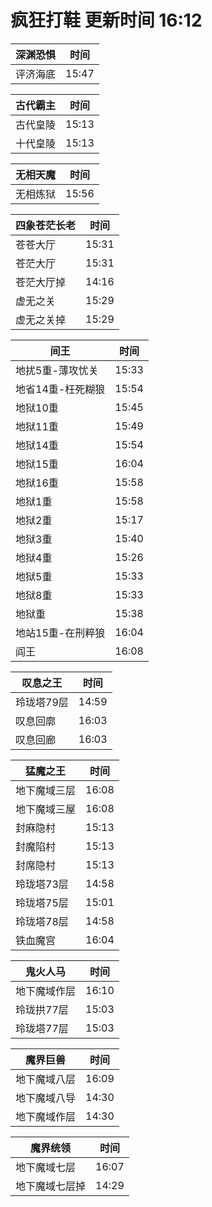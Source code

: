 # 疯狂打鞋 更新时间 16:12

| 深渊恐惧   | 时间    |
|--------|-------|
| 评济海底 | 15:47 |

| 古代霸主   | 时间    |
|--------|-------|
| 古代皇陵 | 15:13 |
| 十代皇陵 | 15:13 |

| 无相天魔   | 时间    |
|--------|-------|
| 无相炼狱 | 15:56 |

| 四象苍茫长老   | 时间    |
|--------|-------|
| 苍苍大厅 | 15:31 |
| 苍茫大厅 | 15:31 |
| 苍茫大厅掉 | 14:16 |
| 虚无之关 | 15:29 |
| 虚无之关掉 | 15:29 |

| 间王   | 时间    |
|--------|-------|
| 地扰5重-薄攻忧关 | 15:33 |
| 地省14重-枉死糊狼 | 15:54 |
| 地狱10重 | 15:45 |
| 地狱11重 | 15:49 |
| 地狱14重 | 15:54 |
| 地狱15重 | 16:04 |
| 地狱16重 | 15:58 |
| 地狱1重 | 15:58 |
| 地狱2重 | 15:17 |
| 地狱3重 | 15:40 |
| 地狱4重 | 15:26 |
| 地狱5重 | 15:33 |
| 地狱8重 | 15:33 |
| 地狱重 | 15:38 |
| 地站15重-在刑粹狼 | 16:04 |
| 阎王 | 16:08 |

| 叹息之王   | 时间    |
|--------|-------|
| 玲珑塔79层 | 14:59 |
| 叹息回廓 | 16:03 |
| 叹息回廊 | 16:03 |

| 猛魔之王   | 时间    |
|--------|-------|
| 地下魔域三层 | 16:08 |
| 地下魔域三屋 | 16:08 |
| 封麻隐村 | 15:13 |
| 封魔陷村 | 15:13 |
| 封席隐村 | 15:13 |
| 玲珑塔73层 | 14:58 |
| 玲珑塔75层 | 15:01 |
| 玲珑塔78层 | 14:58 |
| 铁血魔宫 | 16:04 |

| 鬼火人马   | 时间    |
|--------|-------|
| 地下魔域作层 | 16:10 |
| 玲珑拱77层 | 15:03 |
| 玲珑塔77层 | 15:03 |

| 魔界巨兽   | 时间    |
|--------|-------|
| 地下魔域八层 | 16:09 |
| 地下魔域八导 | 14:30 |
| 地下魔域作层 | 14:30 |

| 魔界统领   | 时间    |
|--------|-------|
| 地下魔域七层 | 16:07 |
| 地下魔域七层掉 | 14:29 |